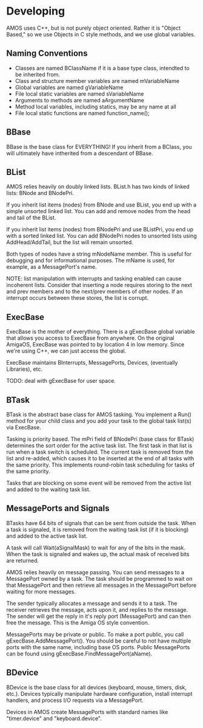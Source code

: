 # Developing

AMOS uses C++, but is not purely object oriented.  Rather it is "Object Based," so we use Objects in C style
methods, and we use global variables.

## Naming Conventions

* Classes are named BClassName if it is a base type class, intendted to be inherited from.
* Class and structure member variables are named mVariableName
* Global variables are named gVariableName
* File local static variables are named sVariableName
* Arguments to methods are named aArgumentName
* Method local variables, including statics, may be any name at all
* File local static functions are named function_name();

## BBase

BBase is the base class for EVERYTHING!  If you inherit from a BClass, you will ultimately have intherited from a
descendant of BBase.

## BList

AMOS relies heavily on doubly linked lists.  BList.h has two kinds of linked lists: BNode and BNodePri.  

If you inherit list items (nodes) from BNode and use BList, you end up with a simple unsorted linked list.  You can 
add and remove nodes from the head and tail of the BList.

If you inherit list items (nodes) from BNodePri and use BListPri, you end up with a sorted linked list.  You can add 
BNodePri nodes to unsorted lists using AddHead/AddTail, but the list will remain unsorted.

Both types of nodes have a string mNodeName member.  This is useful for debugging and for informational purposes.  The
mName is used, for example, as a MessagePort's name.

NOTE: list manipulation with interrupts and tasking enabled can cause incoherent lists.  Consider that inserting a node
requires storing to the next and prev members and to the next/prev members of other nodes.  If an interrupt occurs
between these stores, the list is corrupt.

## ExecBase

ExecBase is the mother of everything.  There is a gExecBase global variable that allows you access to ExecBase
from anywhere.  On the original AmigaOS, ExecBase was pointed to by location 4 in low memory.  Since we're using
C++, we can just access the global.

ExecBase maintains BInterrupts, MessagePorts, Devices, (eventually Libraries), etc.

TODO: deal with gExecBase for user space.

## BTask

BTask is the abstract base class for AMOS tasking.  You implement a Run() method for your child class and you 
add your task to the global task list(s) via ExecBase.

Tasking is priority based.  The mPri field of BNodePri (base class for BTask) determines the sort order for the
active task list.  The first task in that list is run when a task switch is scheduled.  The current task is removed
from the list and re-added, which causes it to be inserted at the end of all tasks with the same priority.  This 
implements round-robin task scheduling for tasks of the same priority.

Tasks that are blocking on some event will be removed from the active list and added to the waiting task list.

## MessagePorts and Signals

BTasks have 64 bits of signals that can be sent from outside the task.  When a task is signaled, it is removed from 
the waiting task list (if it is blocking) and added to the active task list.

A task will call Wait(aSignalMask) to wait for any of the bits in the mask.  When the task is signaled and wakes up,
the actual mask of received bits are returned.

AMOS relies heavily on message passing.  You can send messages to a MessagePort owned by a task.  The task 
should be programmed to wait on that MessagePort and then retrieve all messages in the MessagePort before
waiting for more messages.

The sender typically allocates a message and sends it to a task.  The receiver retrieves the message, acts upon it,
and replies to the message.  The sender will get the reply in it's reply port (MessagePort) and can then free
the message.  This is the Amiga OS style convention.

MessagePorts may be private or public.  To make a port public, you call gExecBase.AddMessagePort().  You should
be careful to not have multiple ports with the same name, including base OS ports.  Public MessagePorts can be found
using gExecBase.FindMessagePort(aName).

## BDevice

BDevice is the base class for all devices (keyboard, mouse, timers, disk, etc.).  Devices typically manipulate hardware
configuration, install interrupt handlers, and process I/O requests via a MessagePort.

Devices in AMOS create MessagePorts with standard names like "timer.device" and "keyboard.device".



